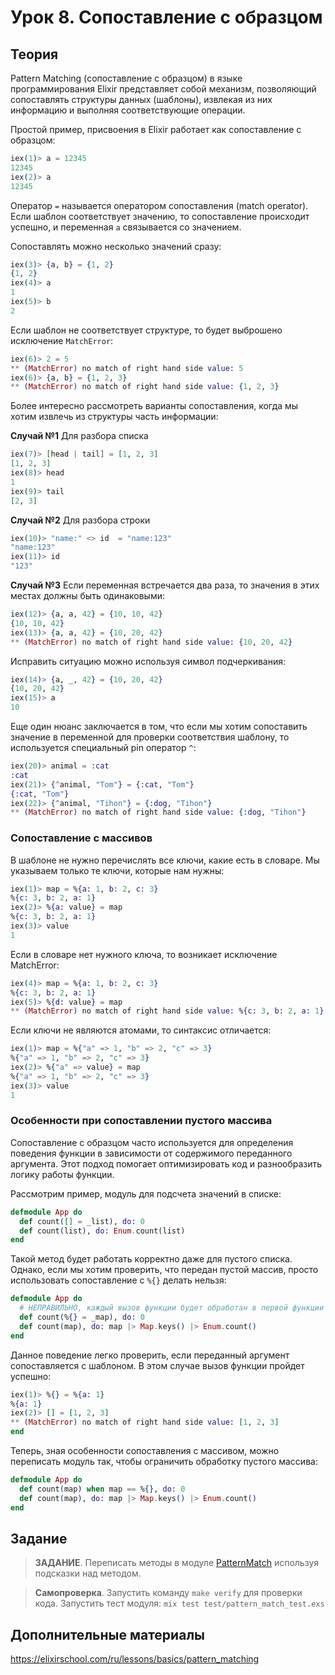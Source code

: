 # Урок 8. Сопоставление с образцом

## Теория

Pattern Matching (сопоставление с образцом) в языке программирования Elixir представляет собой механизм, позволяющий сопоставлять структуры данных (шаблоны), извлекая из них информацию и выполняя соответствующие операции.

Простой пример, присвоения в Elixir работает как сопоставление с образцом:

```elixir
iex(1)> a = 12345
12345
iex(2)> a
12345
```

Оператор `=` называется оператором сопоставления (match operator). Если шаблон соответствует значению, то сопоставление происходит успешно, и переменная `a` связывается со значением.

Сопоставлять можно несколько значений сразу:
```elixir
iex(3)> {a, b} = {1, 2}
{1, 2}
iex(4)> a
1
iex(5)> b
2
```

Если шаблон не соответствует структуре, то будет выброшено исключение `MatchError`:
```elixir
iex(6)> 2 = 5
** (MatchError) no match of right hand side value: 5
iex(6)> {a, b} = {1, 2, 3}
** (MatchError) no match of right hand side value: {1, 2, 3}
```

Более интересно рассмотреть варианты сопоставления, когда мы хотим извлечь из структуры часть информации:

**Случай №1**
Для разбора списка
```elixir
iex(7)> [head | tail] = [1, 2, 3]
[1, 2, 3]
iex(8)> head
1
iex(9)> tail
[2, 3]
```

**Случай №2**
Для разбора строки
```elixir
iex(10)> "name:" <> id  = "name:123"
"name:123"
iex(11)> id
"123"
```

**Случай №3**
Если переменная встречается два раза, то значения в этих местах должны быть одинаковыми:
```elixir
iex(12)> {a, a, 42} = {10, 10, 42}
{10, 10, 42}
iex(13)> {a, a, 42} = {10, 20, 42}
** (MatchError) no match of right hand side value: {10, 20, 42}
```

Исправить ситуацию можно используя символ подчеркивания:
```elixir
iex(14)> {a, _, 42} = {10, 20, 42}
{10, 20, 42}
iex(15)> a
10
```

Еще один нюанс заключается в том, что если мы хотим сопоставить значение в переменной для проверки соответствия шаблону, то используется специальный pin оператор `^`:
```elixir
iex(20)> animal = :cat
:cat
iex(21)> {^animal, "Tom"} = {:cat, "Tom"}
{:cat, "Tom"}
iex(22)> {^animal, "Tihon"} = {:dog, "Tihon"}
** (MatchError) no match of right hand side value: {:dog, "Tihon"}
```

### Сопоставление с массивов

В шаблоне не нужно перечислять все ключи, какие есть в словаре. Мы указываем только те ключи, которые нам нужны:
```elixir
iex(1)> map = %{a: 1, b: 2, c: 3}
%{c: 3, b: 2, a: 1}
iex(2)> %{a: value} = map
%{c: 3, b: 2, a: 1}
iex(3)> value
1
```

Если в словаре нет нужного ключа, то возникает исключение MatchError:
```elixir
iex(4)> map = %{a: 1, b: 2, c: 3}
%{c: 3, b: 2, a: 1}
iex(5)> %{d: value} = map
** (MatchError) no match of right hand side value: %{c: 3, b: 2, a: 1}
```

Если ключи не являются атомами, то синтаксис отличается:
```elixir
iex(1)> map = %{"a" => 1, "b" => 2, "c" => 3}
%{"a" => 1, "b" => 2, "c" => 3}
iex(2)> %{"a" => value} = map
%{"a" => 1, "b" => 2, "c" => 3}
iex(3)> value
1
```

### Особенности при сопоставлении пустого массива

Сопоставление с образцом часто используется для определения поведения функции в зависимости от содержимого переданного аргумента. 
Этот подход помогает оптимизировать код и разнообразить логику работы функции.

Рассмотрим пример, модуль для подсчета значений в списке:
```elixir
defmodule App do
  def count([] = _list), do: 0
  def count(list), do: Enum.count(list)
end
```
Такой метод будет работать корректно даже для пустого списка. 
Однако, если мы хотим проверить, что передан пустой массив, просто использовать сопоставление с `%{}` делать нельзя:
```elixir
defmodule App do
  # НЕПРАВИЛЬНО, каждый вызов функции будет обработан в первой функции
  def count(%{} = _map), do: 0
  def count(map), do: map |> Map.keys() |> Enum.count()
end
```

Данное поведение легко проверить, если переданный аргумент сопоставляется с шаблоном. В этом случае вызов функции пройдет успешно:
```elixir
iex(1)> %{} = %{a: 1}
%{a: 1}
iex(2)> [] = [1, 2, 3]
** (MatchError) no match of right hand side value: [1, 2, 3]
end
```

Теперь, зная особенности сопоставления с массивом, можно переписать модуль так, чтобы ограничить обработку пустого массива:
```elixir
defmodule App do
  def count(map) when map == %{}, do: 0
  def count(map), do: map |> Map.keys() |> Enum.count()
end
```

## Задание

> **ЗАДАНИЕ**. Переписать методы в модуле [PatternMatch](../lib/pattern_match.ex) используя подсказки над методом.

> **Самопроверка**. Запустить команду `make verify` для проверки кода.
> Запустить тест модуля: `mix test test/pattern_match_test.exs`

## Дополнительные материалы

https://elixirschool.com/ru/lessons/basics/pattern_matching